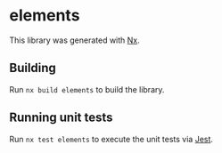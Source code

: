 # elements

This library was generated with [Nx](https://nx.dev).

## Building

Run `nx build elements` to build the library.

## Running unit tests

Run `nx test elements` to execute the unit tests via [Jest](https://jestjs.io).
